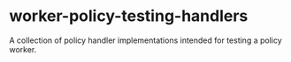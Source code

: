 # worker-policy-testing-handlers

A collection of policy handler implementations intended for testing a policy worker.